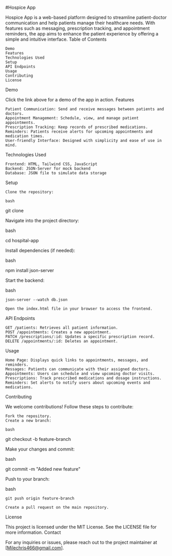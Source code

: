 #Hospice App

Hospice App is a web-based platform designed to streamline patient-doctor communication and help patients manage their healthcare needs. With features such as messaging, prescription tracking, and appointment reminders, the app aims to enhance the patient experience by offering a simple and intuitive interface.
Table of Contents

    Demo
    Features
    Technologies Used
    Setup
    API Endpoints
    Usage
    Contributing
    License

Demo


Click the link above for a demo of the app in action.
Features

    Patient Communication: Send and receive messages between patients and doctors.
    Appointment Management: Schedule, view, and manage patient appointments.
    Prescription Tracking: Keep records of prescribed medications.
    Reminders: Patients receive alerts for upcoming appointments and medication times.
    User-friendly Interface: Designed with simplicity and ease of use in mind.

Technologies Used

    Frontend: HTML, Tailwind CSS, JavaScript
    Backend: JSON-Server for mock backend
    Database: JSON file to simulate data storage

Setup

    Clone the repository:

    bash

git clone <repository-url>

Navigate into the project directory:

bash

cd hospital-app

Install dependencies (if needed):

bash

npm install json-server

Start the backend:

bash

    json-server --watch db.json

    Open the index.html file in your browser to access the frontend.

API Endpoints

    GET /patients: Retrieves all patient information.
    POST /appointments: Creates a new appointment.
    PATCH /prescriptions/:id: Updates a specific prescription record.
    DELETE /appointments/:id: Deletes an appointment.

Usage

    Home Page: Displays quick links to appointments, messages, and reminders.
    Messages: Patients can communicate with their assigned doctors.
    Appointments: Users can schedule and view upcoming doctor visits.
    Prescriptions: Track prescribed medications and dosage instructions.
    Reminders: Set alerts to notify users about upcoming events and medications.

Contributing

We welcome contributions! Follow these steps to contribute:

    Fork the repository.
    Create a new branch:

    bash

git checkout -b feature-branch

Make your changes and commit:

bash

git commit -m "Added new feature"

Push to your branch:

bash

    git push origin feature-branch

    Create a pull request on the main repository.

License

This project is licensed under the MIT License. See the LICENSE file for more information.
Contact

For any inquiries or issues, please reach out to the project maintainer at [Milechris466@gmail.com].